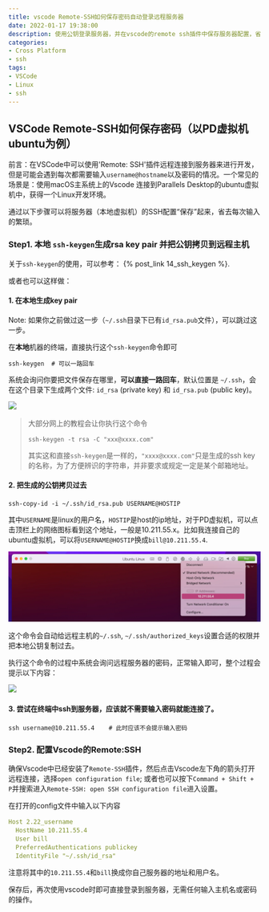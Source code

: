 ```yaml
---
title: vscode Remote-SSH如何保存密码自动登录远程服务器
date: 2022-01-17 19:38:00
description: 使用公钥登录服务器，并在vscode的remote ssh插件中保存服务器配置，省去每次连接服务器需要输入密码的麻烦
categories: 
- Cross Platform
- ssh
tags:
- VSCode
- Linux
- ssh
---
```




## VSCode Remote-SSH如何保存密码（以PD虚拟机ubuntu为例）

前言：在VSCode中可以使用'Remote: SSH'插件远程连接到服务器来进行开发，但是可能会遇到每次都需要输入`username@hostname`以及密码的情况。一个常见的场景是：使用macOS主系统上的Vscode 连接到Parallels Desktop的ubuntu虚拟机中，获得一个Linux开发环境。

通过以下步骤可以将服务器（本地虚拟机）的SSH配置“保存”起来，省去每次输入的繁琐。



### Step1. 本地 `ssh-keygen`生成rsa key pair 并把公钥拷贝到远程主机

关于`ssh-keygen`的使用，可以参考： {% post_link 14_ssh_keygen %}.

或者也可以这样做：

#### 1. 在本地生成key pair

Note: 如果你之前做过这一步（`~/.ssh`目录下已有`id_rsa.pub`文件），可以跳过这一步。

在**本地**机器的终端，直接执行这个`ssh-keygen`命令即可

```shell
ssh-keygen  # 可以一路回车
```

系统会询问你要把文件保存在哪里，**可以直接一路回车**，默认位置是 `~/.ssh`，会在这个目录下生成两个文件: `id_rsa` (private key) 和 `id_rsa.pub` (public key)。

![](14_ssh_keygen/ssh-keygen运行效果.png)


> 大部分网上的教程会让你执行这个命令
>
> ```shell
> ssh-keygen -t rsa -C "xxx@xxxx.com"
> ```
>
> 其实这和直接`ssh-keygen`是一样的，`"xxxx@xxxx.com"`只是生成的ssh key的名称，为了方便辨识的字符串，并非要求或规定一定是某个邮箱地址。
>



#### 2. 把生成的公钥拷贝过去

```shell
ssh-copy-id -i ~/.ssh/id_rsa.pub USERNAME@HOSTIP 
```

其中`USERNAME`是linux的用户名，`HOSTIP`是host的ip地址，对于PD虚拟机，可以点击顶栏上的网络图标看到这个地址，一般是10.211.55.x。比如我连接自己的ubuntu虚拟机，可以将`USERNAME@HOSTIP`换成`bill@10.211.55.4`.

![](12_vscode_remote_passwd/shot1.webp)

这个命令会自动给远程主机的`~/.ssh`, `~/.ssh/authorized_keys`设置合适的权限并把本地公钥复制过去。

执行这个命令的过程中系统会询问远程服务器的密码，正常输入即可，整个过程会提示以下内容：

![](14_ssh_keygen/ssh-copy-id运行效果.png)

#### 3. 尝试在终端中ssh到服务器，应该就不需要输入密码就能连接了。

```shell
ssh username@10.211.55.4    # 此时应该不会提示输入密码
```



### Step2. 配置Vscode的Remote:SSH

确保Vscode中已经安装了`Remote-SSH`插件，然后点击Vscode左下角的箭头打开远程连接，选择`open configuration file`; 或者也可以按下`Command + Shift + P`并搜索进入`Remote-SSH: open SSH configuration file`进入设置。

在打开的config文件中输入以下内容

```yml
Host 2.22_username
  HostName 10.211.55.4
  User bill
  PreferredAuthentications publickey
  IdentityFile "~/.ssh/id_rsa"
```

注意将其中的`10.211.55.4`和`bill`换成你自己服务器的地址和用户名。

保存后，再次使用vscode时即可直接登录到服务器，无需任何输入主机名或密码的操作。
